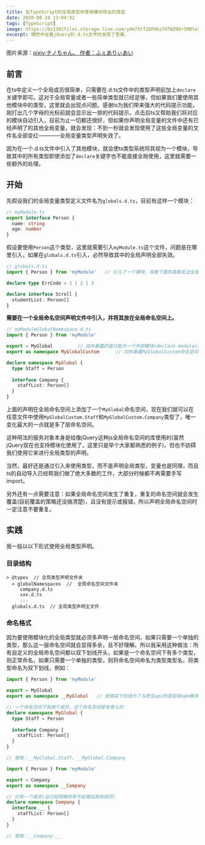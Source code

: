 ```yaml
---
title: 在TypeScript的全局类型中使用模块导出的类型
date: 2020-08-24 13:04:52
tags: [TypeScript]
image: https://bn1302files.storage.live.com/y4m7Stf2DFHbz7UTWZ86rSMDle3qF8j3cVRcDlOXahMpXcnJPoapGVfGTA6TDctvrVHd3g2abx-MSqWj_m5M6VgVhx2--q1ezN9u8QBqCTveqR9TIbE7hM7YW72iYJlNQ84TMRTxbUEU_ZuOsOU99WjWZbPqqjCAMeBAh0JS6n5bGWRmth5cGqPl7pCSgIAhh3o?width=1024&height=553&cropmode=none
excerpt: 偶然中在看jQuery的.d.ts文件时发现了答案。
---
```


图片来源：[pixiv:チノちゃん。 作者：ふぇありぃあい](https://www.pixiv.net/artworks/79134582)

## 前言

在ts中定义一个全局成员很简单，只需要在.d.ts文件中的类型声明前加上`declare`关键字即可。这对于全局常量或者一些简单类型就已经足够，但如果我们要使用其他模块中的类型，这里就会出现点问题。感谢ts为我们带来强大的代码提示功能，刚打出几个字母的光标前就会显示出一排的代码提示，点击后ts又帮助我们将对应的模块自动引入，目前为止一切都还很好，但如果你声明全局变量的文件中还有已经声明了的其他全局变量，就会发现：不到一秒就会发现使用了这些全局变量的文件名全部变红————全局变量类型声明失效了。

因为在一个.d.ts文件中引入了其他模块，就会使ts类型系统将其视为一个模块，导致其中的所有类型即使添加了`declare`关键字也不能直接全局使用，这里就需要一些额外的处理。

## 开始

先假设我们的全局变量类型定义文件名为`globals.d.ts`，目前有这样一个模块：
``` ts
// myModule.ts
export interface Person {
  name: string
  age: number
}
```

假设要使用`Person`这个类型，这里就需要引入`myModule.ts`这个文件，问题是在哪里引入，如果在`globals.d.ts`引入，必然导致其中的全局声明全部失效。

``` ts
// globals.d.ts
import { Person } from 'myModule'   // 引入了一个模块，导致下面的类都无法全局使用

declare type ErrCode = 1 | 2 | 3

declare interface Scroll {
  studentList: Person[]
}
```

__需要在一个全局命名空间声明文件中引入，并将其放在全局命名空间上。__

``` ts
// myModuleGlobalNamespace.d.ts
import { Person } from 'myModule'

export = MyGlobal         // 向外暴露的值只能为一个外部模块(declare module)或外部命名空间(declare namespace)，且只能暴露一个
export as namespace MyGlobalCustom      // 向外暴露MyGlobalCustom命名空间，暴露的内容为export = 的值

declare namespace MyGlobal {
  type Staff = Person
  
  interface Company {
    staffList: Person[]
  }  
}
```

上面的声明在全局命名空间上添加了一个`MyGlobal`命名空间，现在我们就可以在任意文件中使用`MyGlobalCustom.Staff`和`MyGlobalCustom.Company`类型了，唯一变化最大的一点就是多了层命名空间。

这种用法的服务对象本身是给像jQuery这种js全局命名空间的库使用的(虽然jQuery现在也支持模块化使用了，这里只是举个大家都熟悉的例子)，但也不妨碍我们使用它来进行全局类型的声明。

当然，最好还是通过引入来使用类型，而不是声明全局类型，变量也是同理，而且ts的自动导入已经帮我们做了绝大多数的工作，大部分时候都不再需要手写import。

另外还有一点需要注意：如果全局命名空间发生了重复，重复的命名空间就会发生覆盖(目前覆盖的策略还没搞清楚)，且没有提示或报错，所以声明全局命名空间时一定注意不要重复。

## 实践

我一般以以下形式使用全局类型声明。

### 目录结构

```
> @types  // 全局类型声明文件夹
  > globalNamespaces  //  全局命名空间文件夹
     company.d.ts
     xxx.d.ts
     ...
  globals.d.ts  // 全局类型声明主文件
```

### 命名格式

因为要使用模块化的全局类型就必须多声明一层命名空间，如果只需要一个单独的类型，那么这一层命名空间就会显得多余，且不好理解。所以我采用这种做法：所有自定义的全局命名空间都以双下划线开头，如果是一个命名空间下有多个类型，则正常命名，如果只需要一个单独的类型，则将命名空间命名为类型类型名，将类型命名为双下划线，例如：
``` ts
import { Person } from 'myModule'

export = MyGlobal
export as namespace __MyGlobal   // 使用双下划线为了与原生api的类型和npm模块中的类型区分

// 一个命名空间下有两个成员，这个命名空间是有意义的
declare namespace MyGlobal {
  type Staff = Person
  
  interface Company {
    staffList: Person[]
  }  
}

// 使用：__MyGlobal.Staff、__MyGlobal.Company
```

``` ts
import { Person } from 'myModule'

export = Company
export as namespace __Company

// 只有一个成员(且已经明确将来不会增加其他成员)
declare namespace Company {  
  interface __ {
    staffList: Person[]
  }  
}

// 使用：__Company.__
```